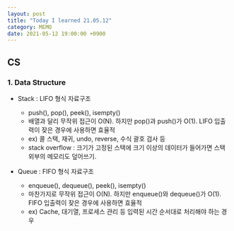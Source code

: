 ```yaml
---
layout: post
title: "Today I learned 21.05.12"
category: MEMO
date: 2021-05-12 19:00:00 +0900
---
```

## CS

### 1. Data Structure

- Stack : LIFO 형식 자료구조
    - push(), pop(), peek(), isempty()
    - 배열과 달리 무작위 접근이 O(N). 하지만 pop()과 push()가 O(1). LIFO 입출력이 잦은 경우에 사용하면 효율적
    - ex) 콜 스택, 재귀, undo, reverse, 수식 괄호 검사 등
    - stack overflow : 크기가 고정된 스택에 크기 이상의 데이터가 들어가면 스택 외부의 메모리도 덮어쓰기.

- Queue : FIFO 형식 자료구조
    - enqueue(), dequeue(), peek(), isempty()
    - 마찬가지로 무작위 접근이 O(N). 하지만 enqueue()와 dequeue()가 O(1). FIFO 입출력이 잦은 경우에 사용하면 효율적
    - ex) Cache, 대기열, 프로세스 관리 등 입력된 시간 순서대로 처리해야 하는 경우
